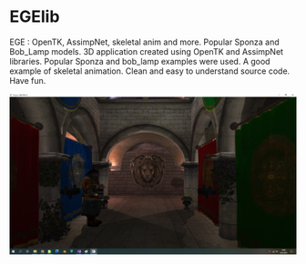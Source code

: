 # EGElib
EGE : OpenTK, AssimpNet, skeletal anim and more. Popular Sponza and Bob_Lamp models.
3D application created using OpenTK and AssimpNet libraries. Popular Sponza and bob_lamp examples were used. A good example of skeletal animation. Clean and easy to understand source code.
Have fun.
 
![This is an image](https://github.com/procamer/EGElib/blob/master/screenshotV1.1.0.png)
